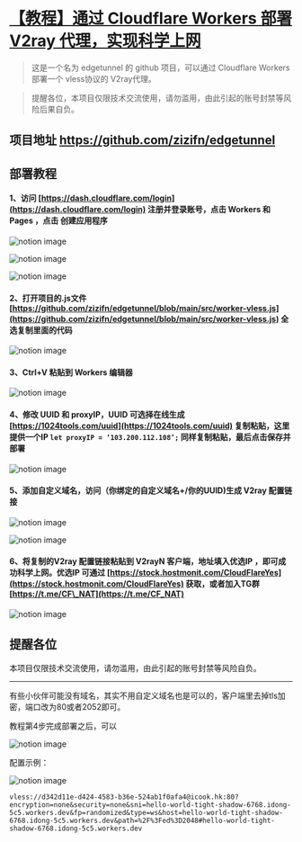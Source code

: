 # [【教程】通过 Cloudflare Workers 部署 V2ray 代理，实现科学上网](https://github.com/jaydong2016/gitblog/issues/12)

> 这是一个名为 edgetunnel 的 github 项目，可以通过 Cloudflare Workers 部署一个 vless协议的 V2ray代理。

> 提醒各位，本项目仅限技术交流使用，请勿滥用，由此引起的账号封禁等风险后果自负。

## [](https://nb.adone.eu.org/article/edgetunnel#c155f78aac684b3a88ff573eca6e17fb "项目地址")项目地址 https://github.com/zizifn/edgetunnel

## [](https://nb.adone.eu.org/article/edgetunnel#b0644d3c6280409a9900c22cede6ecae "部署教程")部署教程

#### [](https://nb.adone.eu.org/article/edgetunnel#f1a65ce9a8a54762a009d2fc1f12f17f "1、访问 https://dash.cloudflare.com/login 注册并登录账号，点击 Workers 和 Pages ，点击 创建应用程序 ")1、访问 [https://dash.cloudflare.com/login](https://dash.cloudflare.com/login) 注册并登录账号，点击 Workers 和 Pages ，点击 创建应用程序

![notion image](https://www.notion.so/image/https%3A%2F%2Fs3-us-west-2.amazonaws.com%2Fsecure.notion-static.com%2F8294cb25-8590-4b97-a709-3c8a4e1b5f8e%2FSnipaste_2023-06-24_08-31-43.jpg?table=block&id=8cc1a18e-f719-4311-86d5-ee6ed2ae607f)

![notion image](https://www.notion.so/image/https%3A%2F%2Fs3-us-west-2.amazonaws.com%2Fsecure.notion-static.com%2F66579ae9-0fd9-4c72-af23-8bc98f5c0e9a%2FSnipaste_2023-06-24_08-37-45.jpg?table=block&id=ef559ac9-c1b2-45ed-89a8-765c46594824)

![notion image](https://www.notion.so/image/https%3A%2F%2Fs3-us-west-2.amazonaws.com%2Fsecure.notion-static.com%2Fdecce684-297a-441d-9e74-70fbf78e14fb%2FSnipaste_2023-06-24_08-38-57.jpg?table=block&id=627e8c1f-cc61-4536-9824-d84b8b247aeb)

#### [](https://nb.adone.eu.org/article/edgetunnel#409d47943b6b4929a8eb90cb17de9d90 "2、打开项目的.js文件 https://github.com/zizifn/edgetunnel/blob/main/src/worker-vless.js 全选复制里面的代码")2、打开项目的.js文件 [https://github.com/zizifn/edgetunnel/blob/main/src/worker-vless.js](https://github.com/zizifn/edgetunnel/blob/main/src/worker-vless.js) 全选复制里面的代码

![notion image](https://www.notion.so/image/https%3A%2F%2Fs3-us-west-2.amazonaws.com%2Fsecure.notion-static.com%2F4b32f868-0773-4854-bc83-d434707376af%2FSnipaste_2023-06-24_08-45-01.jpg?table=block&id=379a6c55-e0c7-4d1f-adf1-4a5d5a6616b4)

#### [](https://nb.adone.eu.org/article/edgetunnel#8a4b075ca35543c99601103000028aca "3、Ctrl+V 粘贴到 Workers 编辑器")3、Ctrl+V 粘贴到 Workers 编辑器

![notion image](https://www.notion.so/image/https%3A%2F%2Fs3-us-west-2.amazonaws.com%2Fsecure.notion-static.com%2Fa82cbab3-4876-4491-a895-50b30ccccf09%2FSnipaste_2023-06-24_09-04-11.jpg?table=block&id=a28d8113-f0a8-4df5-bf41-e89ed0afd093)

#### [](https://nb.adone.eu.org/article/edgetunnel#41bd7ad765d64add84024debe7b7ba42 "4、修改 UUID 和 proxyIP，UUID 可选择在线生成 https://1024tools.com/uuid 复制粘贴，这里提供一个IP let proxyIP = ‘103.200.112.108’; 同样复制粘贴，最后点击保存并部署 ")4、修改 UUID 和 proxyIP，UUID 可选择在线生成 [https://1024tools.com/uuid](https://1024tools.com/uuid) 复制粘贴，这里提供一个IP `let proxyIP = ‘103.200.112.108’;` 同样复制粘贴，最后点击保存并部署

![notion image](https://www.notion.so/image/https%3A%2F%2Fs3-us-west-2.amazonaws.com%2Fsecure.notion-static.com%2F37bfcf9e-e831-43eb-8a46-8f3217e1de0f%2FSnipaste_2023-06-24_09-17-31.jpg?table=block&id=387a9f37-9429-457c-9082-f6ba0fb94019)

#### [](https://nb.adone.eu.org/article/edgetunnel#e4028ee15f454c27b7d409353839beb4 "5、添加自定义域名，访问（你绑定的自定义域名+/你的UUID)生成 V2ray 配置链接 ")5、添加自定义域名，访问（你绑定的自定义域名+/你的UUID)生成 V2ray 配置链接

![notion image](https://www.notion.so/image/https%3A%2F%2Fs3-us-west-2.amazonaws.com%2Fsecure.notion-static.com%2Fe3703464-be38-4866-a3bb-3e8a39d01809%2FSnipaste_2023-06-24_10-38-04.jpg?table=block&id=293c59d2-b213-4252-b43b-5ee8222e7a2f)

![notion image](https://www.notion.so/image/https%3A%2F%2Fs3-us-west-2.amazonaws.com%2Fsecure.notion-static.com%2F7397ce87-408c-4873-9d30-f4580fb590f7%2FSnipaste_2023-06-24_10-13-22.jpg?table=block&id=7f9576a8-3edf-40ad-a8e7-22eeaef8aaab)

#### [](https://nb.adone.eu.org/article/edgetunnel#a3d02631230e4b88b8b55935b0c49526 "6、将上面复制的V2ray 配置链接粘贴到 V2rayN 客户端，地址填入优选IP ，即可成功科学上网。优选IP 可通过 https://stock.hostmonit.com/CloudFlareYes 获取，或者加入TG群 https://t.me/CF_NAT")6、将复制的V2ray 配置链接粘贴到 V2rayN 客户端，地址填入优选IP ，即可成功科学上网。优选IP 可通过 [https://stock.hostmonit.com/CloudFlareYes](https://stock.hostmonit.com/CloudFlareYes) 获取，或者加入TG群 [https://t.me/CF\_NAT](https://t.me/CF_NAT)

![notion image](https://www.notion.so/image/https%3A%2F%2Fs3-us-west-2.amazonaws.com%2Fsecure.notion-static.com%2F18f62739-dcdd-43cb-bda9-453268d4e545%2FSnipaste_2023-06-24_10-18-20.jpg?table=block&id=467d65a7-6b44-467c-adaf-c8c806d00efc)

## [](https://nb.adone.eu.org/article/edgetunnel#bda17cbaae714e948237ce7f5a9f794e "提醒各位")提醒各位

本项目仅限技术交流使用，请勿滥用，由此引起的账号封禁等风险自负。

___

有些小伙伴可能没有域名，其实不用自定义域名也是可以的，客户端里去掉tls加密，端口改为80或者2052即可。

教程第4步完成部署之后，可以

![notion image](https://www.notion.so/image/https%3A%2F%2Fs3-us-west-2.amazonaws.com%2Fsecure.notion-static.com%2F18f09042-4d1c-44bf-8b3b-bd878bc3aebc%2FSnipaste_2023-06-24_13-56-24.jpg?table=block&id=16ad3522-f8c7-4a19-a4b2-231a9f159610)

配置示例：

![notion image](https://www.notion.so/image/https%3A%2F%2Fs3-us-west-2.amazonaws.com%2Fsecure.notion-static.com%2F3936ca22-5b6b-48b1-a6e2-b5085c55225c%2FSnipaste_2023-06-24_13-50-41.jpg?table=block&id=b77b0f3d-3940-41cc-8e04-35fd9acebc16)

```
vless://d342d11e-d424-4583-b36e-524ab1f0afa4@icook.hk:80?encryption=none&security=none&sni=hello-world-tight-shadow-6768.idong-5c5.workers.dev&fp=randomized&type=ws&host=hello-world-tight-shadow-6768.idong-5c5.workers.dev&path=%2F%3Fed%3D2048#hello-world-tight-shadow-6768.idong-5c5.workers.dev
```